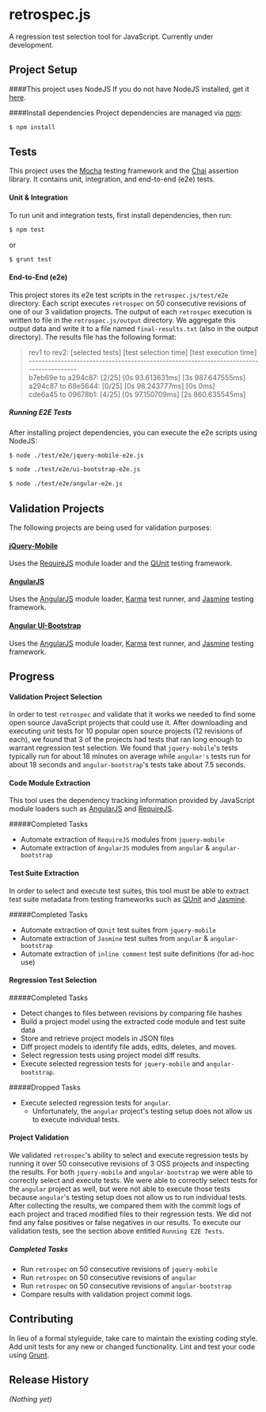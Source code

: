 # retrospec.js

A regression test selection tool for JavaScript. Currently under development.

## Project Setup
####This project uses NodeJS
If you do not have NodeJS installed, get it [here](https://nodejs.org/).

####Install dependencies
Project dependencies are managed via [npm](https://www.npmjs.org/):

```bash
$ npm install
```

## Tests
This project uses the [Mocha](https://github.com/mochajs/mocha) testing framework and the [Chai](https://github.com/chaijs/chai) assertion library. It contains unit, integration, and end-to-end (e2e) tests. 

#### Unit & Integration
To run unit and integration tests, first install dependencies, then run:

```bash
$ npm test
```

or

```bash
$ grunt test
```

#### End-to-End (e2e)
This project stores its e2e test scripts in the `retrospec.js/test/e2e` directory. Each script executes `retrospec` on 50 consecutive revisions of one of our 3 validation projects. The output of each `retrospec` execution is written to file in the `retrospec.js/output` directory. We aggregate this output data and write it to a file named `final-results.txt` (also in the output directory). The results file has the following format:

> rev1 to rev2: [selected tests] [test selection time] [test execution time]
<br>---------------------------------------------------------------------------------------
<br>b7eb69e to a294c87: [2/25] [0s 93.613631ms] [3s 987.647555ms]
<br>a294c87 to 68e5644: [0/25] [0s 98.243777ms] [0s 0ms]
<br>cde6a45 to 09678b1: [4/25] [0s 97.150709ms] [2s 860.635545ms]

##### Running E2E Tests 
After installing project dependencies, you can execute the e2e scripts using NodeJS:

```bash
$ node ./test/e2e/jquery-mobile-e2e.js
```

```bash
$ node ./test/e2e/ui-bootstrap-e2e.js
```

```bash
$ node ./test/e2e/angular-e2e.js
```

## Validation Projects
The following projects are being used for validation purposes:

#### [jQuery-Mobile](https://github.com/jquery/jquery-mobile/)
Uses the [RequireJS](https://github.com/jrburke/requirejs) module loader and the [QUnit](https://github.com/jquery/qunit) testing framework.

#### [AngularJS](https://github.com/jquery/jquery-mobile/)
Uses the [AngularJS](https://github.com/angular/angular) module loader, [Karma](https://github.com/karma-runner/karma) test runner, and [Jasmine](https://github.com/jasmine/jasmine) testing framework.

#### [Angular UI-Bootstrap](https://github.com/angular-ui/bootstrap)
Uses the [AngularJS](https://github.com/angular/angular) module loader, [Karma](https://github.com/karma-runner/karma) test runner, and [Jasmine](https://github.com/jasmine/jasmine) testing framework.

## Progress

#### Validation Project Selection
In order to test `retrospec` and validate that it works we needed to find some open source JavaScript projects that could use it. After downloading and executing unit tests for 10 popular open source projects (12 revisions of each), we found that 3 of the projects had tests that ran long enough to warrant regression test selection. We found that `jquery-mobile`'s tests typically run for about 18 minutes on average while `angular's` tests run for about 18 seconds and `angular-bootstrap`'s tests take about 7.5 seconds.

#### Code Module Extraction
This tool  uses the dependency tracking information provided by JavaScript module loaders such as [AngularJS](https://github.com/angular/angular) and [RequireJS](https://github.com/jrburke/requirejs).

#####Completed Tasks
* Automate extraction of `RequireJS` modules from `jquery-mobile` 
* Automate extraction of `AngularJS` modules from `angular` & `angular-bootstrap`

#### Test Suite Extraction
In order to select and execute test suites, this tool must be able to extract test suite metadata from testing frameworks such as [QUnit](https://github.com/jquery/qunit) and  [Jasmine](https://github.com/jasmine/jasmine).

#####Completed Tasks
* Automate extraction of `QUnit` test suites from `jquery-mobile`
* Automate extraction of `Jasmine` test suites from `angular` & `angular-bootstrap`
* Automate extraction of `inline comment` test suite definitions (for ad-hoc use)

#### Regression Test Selection

#####Completed Tasks
* Detect changes to files between revisions by comparing file hashes
* Build a project model using the extracted code module and test suite data
* Store and retrieve project models in JSON files
* Diff project models to identify file adds, edits, deletes, and moves.
* Select regression tests using project model diff results.
* Execute selected regression tests for `jquery-mobile` and `angular-bootstrap`.

#####Dropped Tasks
* Execute selected regression tests for `angular`.
	* Unfortunately, the `angular` project's testing setup does not allow us to execute individual tests.

#### Project Validation
We validated `retrospec`'s ability to select and execute regression tests by running it over 50 consecutive revisions of 3 OSS projects and inspecting the results. For both `jquery-mobile` and `angular-bootstrap` we were able to correctly select and execute tests. We were able to correctly select tests for the `angular` project as well, but were not able to execute those tests because `angular`'s testing setup does not allow us to run individual tests. After collecting the results, we compared them with the commit logs of each project and traced modified files to their regression tests. We did not find any false positives or false negatives in our results. To execute our validation tests, see the section above entitled `Running E2E Tests`.

##### Completed Tasks
* Run `retrospec` on 50 consecutive revisions of `jquery-mobile`
* Run `retrospec` on 50 consecutive revisions of `angular`
* Run `retrospec` on 50 consecutive revisions of `angular-bootstrap`
* Compare results with validation project commit logs.

## Contributing
In lieu of a formal styleguide, take care to maintain the existing coding style. Add unit tests for any new or changed functionality. Lint and test your code using [Grunt](http://gruntjs.com/).

## Release History
_(Nothing yet)_